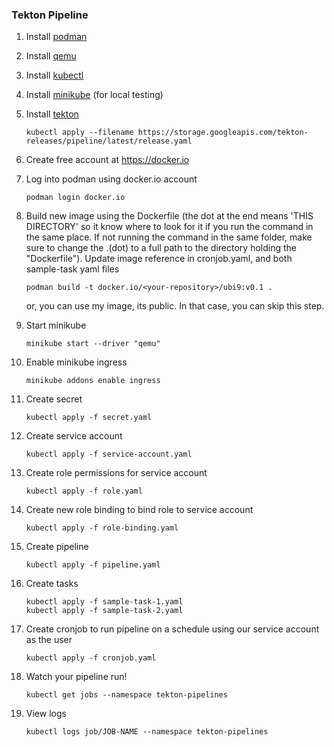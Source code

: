 ### Tekton Pipeline

1. Install [podman](https://podman.io/docs/installation)

1. Install [qemu](https://www.qemu.org/download)

1. Install [kubectl](https://kubernetes.io/docs/tasks/tools)

1. Install [minikube](https://minikube.sigs.k8s.io/docs/start/) (for local testing)

1. Install [tekton](https://tekton.dev/docs/installation/pipelines)
    ```
    kubectl apply --filename https://storage.googleapis.com/tekton-releases/pipeline/latest/release.yaml
    ```

1. Create free account at https://docker.io

1. Log into podman using docker.io account
    ```
    podman login docker.io
    ```

1. Build new image using the Dockerfile (the dot at the end means 'THIS DIRECTORY' so it know where to look for it if you run the command in the same place.  If not running the command in the same folder, make sure to change the .(dot) to a full path to the directory holding the "Dockerfile").  Update image reference in cronjob.yaml, and both sample-task yaml files
    ```
    podman build -t docker.io/<your-repository>/ubi9:v0.1 .
    ```
    or, you can use my image, its public. In that case, you can skip this step.

1. Start minikube
    ```
    minikube start --driver "qemu"
    ```

1. Enable minikube ingress
    ```
    minikube addons enable ingress
    ```

1. Create secret
    ```
    kubectl apply -f secret.yaml
    ```

1. Create service account 
    ```
    kubectl apply -f service-account.yaml
    ```

1. Create role permissions for service account
    ```
    kubectl apply -f role.yaml
    ```

1. Create new role binding to bind role to service account
    ```
    kubectl apply -f role-binding.yaml
    ```

1. Create pipeline
    ```
    kubectl apply -f pipeline.yaml
    ```

1. Create tasks
    ```
    kubectl apply -f sample-task-1.yaml
    kubectl apply -f sample-task-2.yaml
    ```

1. Create cronjob to run pipeline on a schedule using our service account as the user
    ```
    kubectl apply -f cronjob.yaml
    ```

1. Watch your pipeline run!
    ```
    kubectl get jobs --namespace tekton-pipelines
    ```

1. View logs
    ```
    kubectl logs job/JOB-NAME --namespace tekton-pipelines
    ```
